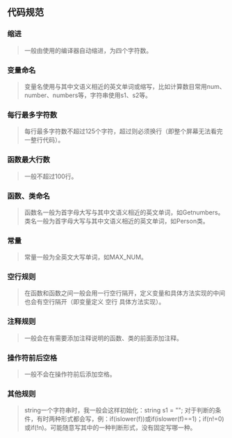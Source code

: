 ## 代码规范
### 缩进
> 一般由使用的编译器自动缩进，为四个字符数。

### 变量命名
> 变量名使用与其中文语义相近的英文单词或缩写，比如计算数目常用num、number、numbers等，字符串使用s1、s2等。

### 每行最多字符数
> 每行最多字符数不超过125个字符，超过则必须换行（即整个屏幕无法看完一整行代码）。

### 函数最大行数
> 一般不超过100行。

### 函数、类命名
> 函数名一般为首字母大写与其中文语义相近的英文单词，如Getnumbers。
> 类名一般为首字母大写与其中文语义相近的英文单词，如Person类。

### 常量
> 常量一般为全英文大写单词，如MAX_NUM。

### 空行规则
> 在函数和函数之间一般会用一行空行隔开，定义变量和具体方法实现的中间也会有空行隔开（即变量定义 空行 具体方法实现）。

### 注释规则
> 一般会在有需要添加注释说明的函数、类的前面添加注释。

### 操作符前后空格
> 一般不会在操作符前后添加空格。

### 其他规则
> string一个字符串时，我一般会这样初始化：string s1 = "";
>对于判断的条件，有时两种形式都会写，例：if(islower(f))或if(islower(f)==1)；if(n!=0)或if(!n)。可能随意写其中的一种判断形式，没有固定写哪一种。
